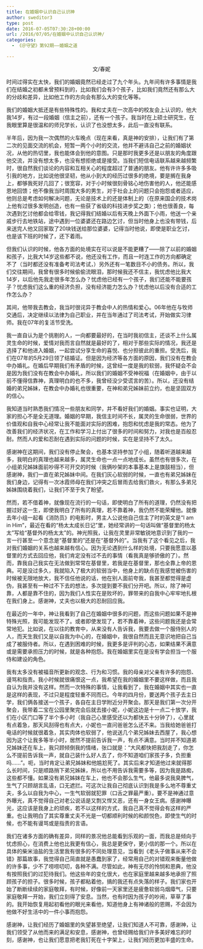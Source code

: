 ```yaml
---
title: 在婚姻中认识自己认识神
author: sweditor3
type: post
date: 2016-07-05T07:30:28+00:00
url: /2016/07/05/在婚姻中认识自己认识神/
categories:
  - 《＠守望》第92期——婚姻之道

---
```

<p style="text-align: center;">
  文/春妮<!--more-->
</p>

<p style="text-align: left;">
  时间过得实在太快，我们的婚姻竟然已经走过了九个年头。九年间有许多事情是我们在结婚之初都未曾预料到的，比如我们会有3个孩子，比如我们竟然还有那么大的分歧和差异，比如他工作的方向会有那么大的变化等等。
</p>

<p style="text-align: left;">
  我们的婚姻大抵还是有些特殊性的。我和丈夫在一次高中的校友会上认识的，他大我14岁，有过一段婚姻（信主之前），还有一个孩子。我当时在上硕士研究生，在我眼里算是很温和的师兄学长，认识了也没想太多，此后一直没有联系。
</p>

<p style="text-align: left;">
  半年后，因为我一次偶然的火车晚点（现在来看，真是神的安排），让我们有了第二次的见面交流的机会，短暂一两个小时的交流，他并不避讳自己之前的婚姻状况，从他的热切里，我也能体会到他的意图。只是那时我更多还是以朋友的角度跟他交流，并没有想太多，也没有想拒绝或是接受。当我们短信电话联系越来越频繁时，很自然我们谈论的内容和互相关心的程度超过了普通的朋友。他有许许多多吸引我的地方，比如说他很坚韧，他从小到大的经历过很多的绝境，要是搁在我身上，都够我死好几回了；很宽容，对于小时候很刻骨铭心地伤害他的人，他还能感恩地回馈；他不像我当时周围大多的男生，对于社会上的问题只会抱怨或者适应，他则总是考虑如何解决问题，无论是技术上的还是体制上的（在原来国企的技术岗上他有过很多发明创造，也有一些获了省级的科技进步奖之类）；他也很善良，每次遇到乞讨他都会给零钱，我记得我们结婚以后有天晚上外面下小雨，他送一个亲戚步行去地铁站，途中遇到一位婆婆还在路边乞讨，但当时他身上也没有带钱，后来送完人他又回家取了20块钱送给那位婆婆，记得当时他说，即使是职业乞讨，也是该下班的时候了，还下着雨。
</p>

<p style="text-align: left;">
  但我们认识的时候，他各方面的处境实在可以说是不能更糟了——除了以前的婚姻和孩子，比我大14岁这些都不说，他还没有工作，而且一时连工作的方向都确定不了（当时都还没有准备考司法考试，）另外还有一笔数目不小的债务。所以，我们交往期间，我曾有很多时候偷偷流眼泪，那时候我还不信主，我忧虑他比我大14岁，以后他先我走很多年怎么办？忧虑他已经有一个孩子，我们还能不能要孩子？忧虑我们这么重的经济负担，没有经济能力怎么办？忧虑他以后没有合适的工作怎么办？
</p>

<p style="text-align: left;">
  其间，他带我去教会，我当时很诧异于教会中人的热情和爱心。06年他在与牧师交通后，决定继续以法律为自己职业，并在当年通过了司法考试，开始做实习律师。我在07年的复活节受洗。
</p>

<p style="text-align: left;">
  我一直自认为是个挑剔的人，一向都要最好的，在当时我初信主，还谈不上什么属灵生命的时候，爱情对我而言自然就是最好的了，相对于那些实际的情况，我还是选择了和他进入婚姻，一起尝试分享生命的喜悦、也分担彼此的重担。受洗后，我们在07年的5月29日领了结婚证。但是因为经济等各方面的原因，我们没有在教会中办婚礼。在婚后早期我们有矛盾的时候，这曾经一度是我的软弱，我怀疑会不会是因为我们没有在教会中办婚礼，所以我们的婚姻不受神祝福（在婚姻中，由于以前不懂得信靠神，真理明白的也不多，我曾经没少受谎言的苦）。所以，还没有结婚的弟兄姊妹，在教会中办婚礼也很重要，在神和弟兄姊妹前立约，也是坚固双方的信心。
</p>

<p style="text-align: left;">
  我知道当时熟悉我们情况一些朋友和同学，并不看好我们的婚姻。事实也证明，大家的担心不是全无道理。婚姻的早期，我信主时间不长，属灵的生命很弱，世界的价值观和自我中心经常让我不能面对实际的困难，抱怨和忧虑是我的常态。他为了改善我们的经济状况，在工作和学习上付出了很多的时间和努力，对我也是百般忍耐。然而人的爱和忍耐在遇到实际的问题的时候，实在是坚持不了太久。
</p>

<p style="text-align: left;">
  感谢神在这期间，我们没有停止聚会，也基本坚持参加了小组，随着听道越来越多，我明白的真理也越来越多，属灵生命也一点一点地成长。虽然也有很多次，在小组弟兄姊妹面前吵得不可开交的时候（我俩吵架的本事基本上是旗鼓相当），但感谢神，我们一直在弟兄姊妹中间。在我们灰心软弱的时候，一直也有弟兄姊妹在我们身边，记得有一次冰霞师母在我们冲突之后冒雨去给我们救火，有那么多弟兄姊妹围绕着我们，让我们不至于失了盼望。
</p>

<p style="text-align: left;">
  然而，若不借着神，就像现在流行的一句话，即使明白了所有的道理，仍然没有把握过好这一生，即使我明白了所有的真理，若不靠着神，我仍然不能荣耀他。就像去年小组一起看《消防员》的电影时，男主人公说他自己信主了时的英文是“I am in Him”，最近在看的“杨太太成长日记”里，她经常讲的一句话叫做“基督里的杨太太”写给“基督外的杨太太”的。神光照我，让我在灵里非常敏锐地意识到了我的一言一行甚至一个意念是“基督里的”还是在“基督外的”。当我有了这个看见之后，我对我们婚姻的关系也越来越有信心。因为无论遇到什么样的处境，只要我愿意以基督里的方式去回应他，我们肯定没有过不去的事情（看我真是够骄傲的了）。然而，靠我自己我实在无法做到常常在基督里，若我是在基督里，那也全靠上帝的恩典。可是没过多久，我就陷入了极大的软弱当中，他身上的缺点在我感觉被伤害的时候被无限地放大，我不信任他说的话，他在别人面前夸我，我甚至都觉得是虚伪，我甚至有一种过不下去的想法，多次提到要不我们分开吧。所以，除了神可靠，人都是靠不住的，因为我们人性实在是败坏的，罪带来的自我中心牢牢地扎根在我们身上。感谢神，丈夫也以极大的忍耐回应我。
</p>

<p style="text-align: left;">
  在最近的一年中，神让我看到了自己在婚姻中很多的问题，而这些问题如果不是神特殊光照，我可能发现不了。或者即使发现了，若不靠着神，这些问题我还是会常常地犯。比如说，在以往的教育中，从来没有人告诉我，我要去做一个服侍别人的人，而天生我们又是以自我为中心的，在婚姻中，我很自然而且无意识地把自己当成了被服侍者。所以，在遇到困难的时候，我更多是评判的心态，如果结果不满意或是需要承担压力的时候，就是各种抱怨。我在婚姻里实在是没有学会担当一个服侍和建设的角色。
</p>

<p style="text-align: left;">
  我有太多没有被福音所更新的观念、行为和习惯。我的母亲对父亲有许多的抱怨、谩骂和指责。我小时候就很痛恨这一点，我希望在我的婚姻里不要这样做，而且我自认为我并没有这样。然而一次特殊的事情，让我看到了，我在婚姻中其实也一直是这样的表现，不过只是程度轻重不同而已。今年的四月份，要送两个孩子去主日学，我们俩各接送一个孩子，各自在主日学附近分开聚会。那天是我们第一次分开聚会，我带着二宝在公园里聚完会后就去接小妮，小妮这边是十一点二十放学，我们在小区门口等了半个多小时（我自己心里感受还以为都快五十分钟了），心里就有点着急，那天风刮得也有点大，小妮也一直问爸爸怎么还不来。当我给她爸爸打电话的时候就很着急，其实肉体也软弱了，他说送几个弟兄姊妹去西屋了，我心想因为这个让我多等半小时，居然不提前告诉我一声，有点不满意。当时并不知道弟兄姊妹还在车上，我只顾倾倒我的情绪，张口就是：“大风都快把我刮走了，你怎么不提前告诉我一声，就自己装什么好人去了，你不知道咱们家孩子多，负担重吗……”。呃，当时肯定让弟兄姊妹和他尴尬死了。其实后来才知道他过来就得那么长时间，只是顺路捎下弟兄姊妹，所以也不用告诉我需要多等，因为我是路痴，这些都不懂。如果没有弟兄姊妹在车上，他也不会那么生气，他最多说我臭脾气，生气了只顾胡言乱语，口无遮拦。可这次让我自己彻底认识到我是多么地不尊重丈夫，多么以自我为中心，一生气软弱就犯罪（口舌之罪最严重）。要不是神通过意外曝光，真不觉得自己对老公说话是又剽又悍又恶，还有一身女王病。感谢神曝光，这应该是我身上的顽疾，若不以这样的方式，我自己真不觉得会有这样的严重。也让我明白了其实尊重丈夫不光是一切都顺利时候的和颜悦色，即使生气的时候，也不能有谩骂或是指责的言语。
</p>

<p style="text-align: left;">
  我们在诸多方面的确有差异，同样的景况他总能看到乐观的一面，而我总是倾向于忧虑担心，在消费上他也比我更有信心，我总是更保守，更小信的那一个。所以在具体的柴米油盐的生活里我有很多的不同处理意见，当看到《老头子做事从来不会错》那篇故事，我觉得自己简直就是愚蠢到家了，经常用自己的对错观来衡量他做的许多事，少不了唠唠叨叨，各种不满。尽管如此，神有无尽的怜悯和恩典，他没有按照我们的过犯待我们。他这些年的变化很大，也在家庭里越来越多地承担了照顾孩子的担子。很多时候，孩子都粘着他，搞的我还有点失落的样子。我们家也开始了断断续续的家庭敬拜，有时候，好像前一天家里还是疲惫软弱乌烟瘴气，只要家庭敬拜一开始，我们立刻得了安息。当然，也有时因为孩子的吵闹，草草了事的。我开始恢复用起初看他的眼光来看他，知道他身上有神诸般的恩赐，不会因为他做不好生活中的一件小事而抱怨。
</p>

<p style="text-align: left;">
  感谢神，让我们经历了婚姻里的失望甚至绝望，让我们知道人不可靠，感谢神，让我们领受了从他而来的满足和安息，感谢神，也曾经赐给我们许多美好难忘的时刻，感谢神，也让我们愿意把老我钉死在十字架上，让我们经历更加丰盛的生命。
</p>

&nbsp;